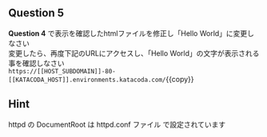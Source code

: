 ## Question 5
**Question 4** で表示を確認したhtmlファイルを修正し「Hello World」に変更しなさい  
変更したら、再度下記のURLにアクセスし、「Hello World」の文字が表示される事を確認しなさい  
`https://[[HOST_SUBDOMAIN]]-80-[[KATACODA_HOST]].environments.katacoda.com/`{{copy}}  

## Hint
httpd の DocumentRoot は httpd.conf ファイル で設定されています
